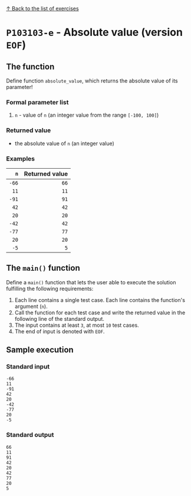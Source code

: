 
[↑ Back to the list of exercises](./README.md)

# `P103103-e` - Absolute value (version `EOF`)

## The function

Define function `absolute_value`, which returns the absolute value of its parameter!

### Formal parameter list

1. `n` - value of `n` (an integer value from the range `[-100, 100]`)

### Returned value

* the absolute value of `n` (an integer value)

### Examples

| `n` | Returned value | 
| ---: | --: | 
| `-66` | `66` | 
| `11` | `11` | 
| `-91` | `91` | 
| `42` | `42` | 
| `20` | `20` | 
| `-42` | `42` | 
| `-77` | `77` | 
| `20` | `20` | 
| `-5` | `5` | 

## The `main()` function

Define a `main()` function that lets the user able to execute the solution fulfilling the following requirements:

1. Each line contains a single test case. Each line contains the function's argument (`n`).
1. Call the function for each test case and write the returned value in the following line of the standard output.
1. The input contains at least `3`, at most `10` test cases.
1. The end of input is denoted with `EOF`.

## Sample execution

### Standard input

```
-66
11
-91
42
20
-42
-77
20
-5
```

### Standard output

```
66
11
91
42
20
42
77
20
5
```